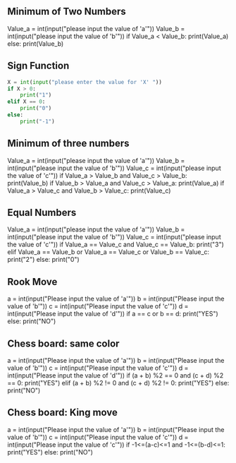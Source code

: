 ## Minimum of Two Numbers

Value_a = int(input("please input the value of 'a'"))
Value_b = int(input("please input the value of 'b'"))
if Value_a < Value_b:
    print(Value_a)
else:
    print(Value_b)
    
   
## Sign Function
```.py
X = int(input("please enter the value for 'X' "))
if X > 0:
    print("1")
elif X == 0:
    print("0")
else: 
    print("-1")    
```
    
## Minimum of three numbers

Value_a = int(input("please input the value of 'a'"))
Value_b = int(input("please input the value of 'b'"))
Value_c = int(input("please input the value of 'c'"))
if Value_a > Value_b and Value_c > Value_b:
    print(Value_b)
if Value_b > Value_a and Value_c > Value_a:
    print(Value_a)
if Value_a > Value_c and Value_b > Value_c:
    print(Value_c)
    
 
## Equal Numbers

Value_a = int(input("please input the value of 'a'"))
Value_b = int(input("please input the value of 'b'"))
Value_c = int(input("please input the value of 'c'"))
if Value_a == Value_c and Value_c == Value_b:
    print("3")
elif Value_a == Value_b or Value_a == Value_c or Value_b == Value_c:
    print("2")
else:
    print("0")
  
  
## Rook Move

a = int(input("Please input the value of 'a'"))
b = int(input("Please input the value of 'b'"))
c = int(input("Please input the value of 'c'"))
d = int(input("Please input the value of 'd'"))
if a == c or b == d:
    print("YES")
else:
    print("NO")

## Chess board: same color

a = int(input("Please input the value of 'a'"))
b = int(input("Please input the value of 'b'"))
c = int(input("Please input the value of 'c'"))
d = int(input("Please input the value of 'd'"))
if (a + b) %2 == 0 and (c + d) %2 == 0:
    print("YES")
elif (a + b) %2 != 0 and (c + d) %2 != 0:
    print("YES")
else:
    print("NO")


## Chess board: King move

a = int(input("Please input the value of 'a'"))
b = int(input("Please input the value of 'b'"))
c = int(input("Please input the value of 'c'"))
d = int(input("Please input the value of 'c'"))
if -1<=(a-c)<=1 and -1<=(b-d)<=1:
    print("YES")
else:
    print("NO")
